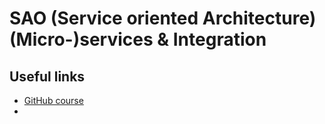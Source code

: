 # SAO (Service oriented Architecture) (Micro-)services & Integration

## Useful links

- [GitHub course](https://github.com/mosser/microservices)
- 